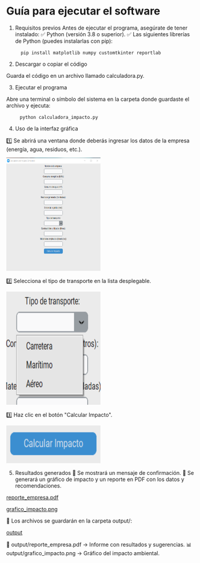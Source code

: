 # Guía para ejecutar el software

1. Requisitos previos
Antes de ejecutar el programa, asegúrate de tener instalado:
✅ Python (versión 3.8 o superior).
✅ Las siguientes librerías de Python (puedes instalarlas con pip):

         pip install matplotlib numpy customtkinter reportlab

2. Descargar o copiar el código

Guarda el código en un archivo llamado calculadora.py.

3. Ejecutar el programa

Abre una terminal o símbolo del sistema en la carpeta donde guardaste el archivo y ejecuta:

         python calculadora_impacto.py

4. Uso de la interfaz gráfica

1️⃣ Se abrirá una ventana donde deberás ingresar los datos de la empresa (energía, agua, residuos, etc.).

<img src="../assets/programa_ejecutado.png" width="250" height="300">

2️⃣ Selecciona el tipo de transporte en la lista desplegable.

<img src="../assets/desplegable.png" width="250" height="300">

3️⃣ Haz clic en el botón "Calcular Impacto".

<img src="../assets/boton_calcular.png" width="250" height="100">

5. Resultados generados
📌 Se mostrará un mensaje de confirmación.
📌 Se generará un gráfico de impacto y un reporte en PDF con los datos y recomendaciones.

[reporte_empresa.pdf](../output/reporte_empresa.pdf)

[grafico_impacto.png](../output/grafico_impacto.png)

📌 Los archivos se guardarán en la carpeta output/:

[output](../output)

📄 output/reporte_empresa.pdf → Informe con resultados y sugerencias.
📊 output/grafico_impacto.png → Gráfico del impacto ambiental.

